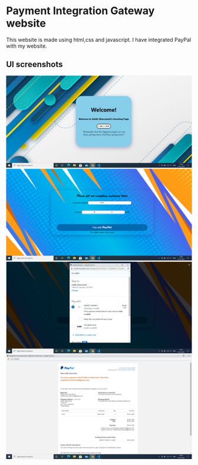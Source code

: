 # Payment Integration  Gateway website
This website is made using html,css and javascript.
I have integrated PayPal with my website.
## UI screenshots 
![Homepage](images/1.png)
![Payment Details](images/2.png)
![Login Details](images/3.png)
![Receipt](images/5.png)
